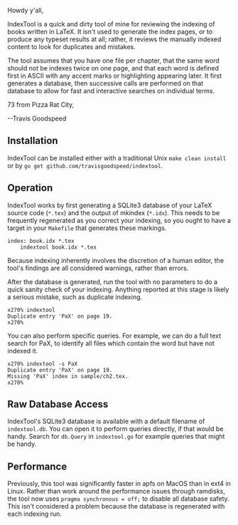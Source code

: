 
Howdy y'all,

IndexTool is a quick and dirty tool of mine for reviewing the indexing
of books written in LaTeX.  It isn't used to generate the index pages,
or to produce any typeset results at all; rather, it reviews the
manually indexed content to look for duplicates and mistakes.

The tool assumes that you have one file per chapter, that the same
word should not be indexes twice on one page, and that each word is
defined first in ASCII with any accent marks or highlighting appearing
later.  It first generates a database, then successive calls are
performed on that database to allow for fast and interactive searches
on individual terms.

73 from Pizza Rat City,

--Travis Goodspeed


## Installation

IndexTool can be installed either with a traditional Unix `make clean
install` or by `go get github.com/travisgoodspeed/indextool`.

## Operation

IndexTool works by first generating a SQLite3 database of your LaTeX
source code (`*.tex`) and the output of mkindex (`*.idx`).  This needs
to be frequently regenerated as you correct your indexing, so you
ought to have a target in your `Makefile` that generates these markings.

```
index: book.idx *.tex
	indextool book.idx *.tex
```

Because indexing inherently involves the discretion of a human editor,
the tool's findings are all considered warnings, rather than errors.

After the database is generated, run the tool with no parameters to do
a quick sanity check of your indexing.  Anything reported at this
stage is likely a serious mistake, such as duplicate indexing.

```
x270% indextool
Duplicate entry 'PaX' on page 19.
x270%
```

You can also perform specific queries.  For example, we can do a full
text search for PaX, to identify all files which contain the word but
have not indexed it.

```
x270% indextool -s PaX
Duplicate entry 'PaX' on page 19.
Missing 'PaX' index in sample/ch2.tex.
x270% 
```

## Raw Database Access

IndexTool's SQLite3 database is available with a default filename of
`indextool.db`.  You can open it to perform queries directly, if that
would be handy.  Search for `db.Query` in `indextool.go` for example
queries that might be handy.


## Performance

Previously, this tool was significantly faster in apfs on MacOS than
in ext4 in Linux.  Rather than work around the performance issues
through ramdisks, the tool now uses `pragma synchronous = off;` to
disable all database safety.  This isn't considered a problem because
the database is regenerated with each indexing run.

